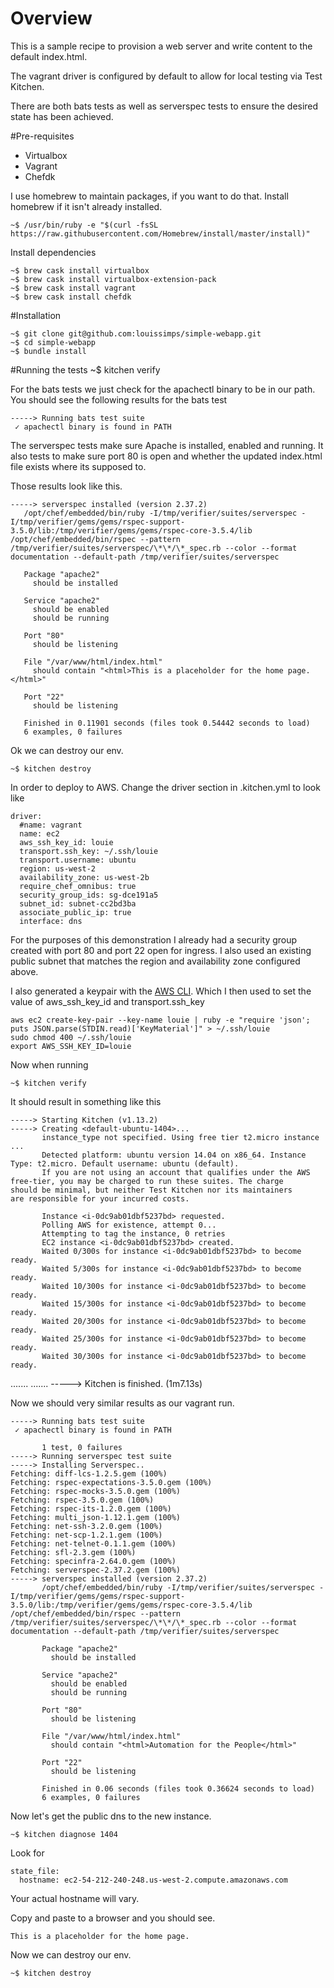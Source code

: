 # Overview
This is a sample recipe to provision a web server and write content to the default index.html. 

The vagrant driver is configured by default to allow for local testing via Test Kitchen.

There are both bats tests as well as serverspec tests to ensure the desired state has been achieved.

#Pre-requisites

* Virtualbox
* Vagrant
* Chefdk


I use homebrew to maintain packages, if you want to do that. Install homebrew if it isn't already installed.

```
~$ /usr/bin/ruby -e "$(curl -fsSL https://raw.githubusercontent.com/Homebrew/install/master/install)"
```

Install dependencies

	~$ brew cask install virtualbox
	~$ brew cask install virtualbox-extension-pack
	~$ brew cask install vagrant
	~$ brew cask install chefdk


#Installation

	~$ git clone git@github.com:louissimps/simple-webapp.git
	~$ cd simple-webapp
	~$ bundle install


#Running the tests
	~$ kitchen verify

For the bats tests we just check for the apachectl binary to be in our path.
You should see the following results for the bats test

	-----> Running bats test suite
	 ✓ apachectl binary is found in PATH

The serverspec tests make sure Apache is installed, enabled and running. It also tests to make sure port 80 is open and whether the updated index.html file exists where its supposed to.

Those results look like this.

	-----> serverspec installed (version 2.37.2)
       /opt/chef/embedded/bin/ruby -I/tmp/verifier/suites/serverspec -I/tmp/verifier/gems/gems/rspec-support-3.5.0/lib:/tmp/verifier/gems/gems/rspec-core-3.5.4/lib /opt/chef/embedded/bin/rspec --pattern /tmp/verifier/suites/serverspec/\*\*/\*_spec.rb --color --format documentation --default-path /tmp/verifier/suites/serverspec
       
       Package "apache2"
         should be installed
       
       Service "apache2"
         should be enabled
         should be running
       
       Port "80"
         should be listening
       
       File "/var/www/html/index.html"
         should contain "<html>This is a placeholder for the home page.</html>"
       
       Port "22"
         should be listening       
       
       Finished in 0.11901 seconds (files took 0.54442 seconds to load)
       6 examples, 0 failures

Ok we can destroy our env.

	~$ kitchen destroy

In order to deploy to AWS. Change the driver section in  .kitchen.yml to look like

	driver:
	  #name: vagrant
	  name: ec2
	  aws_ssh_key_id: louie
	  transport.ssh_key: ~/.ssh/louie
	  transport.username: ubuntu
	  region: us-west-2
	  availability_zone: us-west-2b
	  require_chef_omnibus: true
	  security_group_ids: sg-dce191a5
	  subnet_id: subnet-cc2bd3ba
	  associate_public_ip: true
	  interface: dns



For the purposes of this demonstration I already had a security group created with port 80 and port 22 open for ingress. I also used an existing public subnet that matches the region and availability zone configured above. 

I also generated a keypair with the [AWS CLI](http://docs.aws.amazon.com/cli/latest/reference/ec2/create-key-pair.html "AWS CLI"). Which I then used to set the value of aws_ssh_key_id and transport.ssh_key

	aws ec2 create-key-pair --key-name louie | ruby -e "require 'json'; puts JSON.parse(STDIN.read)['KeyMaterial']" > ~/.ssh/louie
	sudo chmod 400 ~/.ssh/louie
	export AWS_SSH_KEY_ID=louie


Now when running 

	~$ kitchen verify

It should result in something like this

	-----> Starting Kitchen (v1.13.2)
	-----> Creating <default-ubuntu-1404>...
	       instance_type not specified. Using free tier t2.micro instance ...
	       Detected platform: ubuntu version 14.04 on x86_64. Instance Type: t2.micro. Default username: ubuntu (default).
	       If you are not using an account that qualifies under the AWS
	free-tier, you may be charged to run these suites. The charge
	should be minimal, but neither Test Kitchen nor its maintainers
	are responsible for your incurred costs.

	       Instance <i-0dc9ab01dbf5237bd> requested.
	       Polling AWS for existence, attempt 0...
	       Attempting to tag the instance, 0 retries
	       EC2 instance <i-0dc9ab01dbf5237bd> created.
	       Waited 0/300s for instance <i-0dc9ab01dbf5237bd> to become ready.
	       Waited 5/300s for instance <i-0dc9ab01dbf5237bd> to become ready.
	       Waited 10/300s for instance <i-0dc9ab01dbf5237bd> to become ready.
	       Waited 15/300s for instance <i-0dc9ab01dbf5237bd> to become ready.
	       Waited 20/300s for instance <i-0dc9ab01dbf5237bd> to become ready.
	       Waited 25/300s for instance <i-0dc9ab01dbf5237bd> to become ready.
	       Waited 30/300s for instance <i-0dc9ab01dbf5237bd> to become ready.
.......
.......
	-----> Kitchen is finished. (1m7.13s)



Now we should very similar results as our vagrant run.

	-----> Running bats test suite
	 ✓ apachectl binary is found in PATH
	       
	       1 test, 0 failures
	-----> Running serverspec test suite
	-----> Installing Serverspec..
	Fetching: diff-lcs-1.2.5.gem (100%)
	Fetching: rspec-expectations-3.5.0.gem (100%)
	Fetching: rspec-mocks-3.5.0.gem (100%)
	Fetching: rspec-3.5.0.gem (100%)
	Fetching: rspec-its-1.2.0.gem (100%)
	Fetching: multi_json-1.12.1.gem (100%)
	Fetching: net-ssh-3.2.0.gem (100%)
	Fetching: net-scp-1.2.1.gem (100%)
	Fetching: net-telnet-0.1.1.gem (100%)
	Fetching: sfl-2.3.gem (100%)
	Fetching: specinfra-2.64.0.gem (100%)
	Fetching: serverspec-2.37.2.gem (100%)
	-----> serverspec installed (version 2.37.2)
	       /opt/chef/embedded/bin/ruby -I/tmp/verifier/suites/serverspec -I/tmp/verifier/gems/gems/rspec-support-3.5.0/lib:/tmp/verifier/gems/gems/rspec-core-3.5.4/lib /opt/chef/embedded/bin/rspec --pattern /tmp/verifier/suites/serverspec/\*\*/\*_spec.rb --color --format documentation --default-path /tmp/verifier/suites/serverspec
	       
	       Package "apache2"
	         should be installed
	       
	       Service "apache2"
	         should be enabled
	         should be running
	       
	       Port "80"
	         should be listening
	       
	       File "/var/www/html/index.html"
	         should contain "<html>Automation for the People</html>"
	       
	       Port "22"
	         should be listening
	       
	       Finished in 0.06 seconds (files took 0.36624 seconds to load)
	       6 examples, 0 failures



Now let's get the public dns to the new instance.

	~$ kitchen diagnose 1404

Look for 

    state_file:
      hostname: ec2-54-212-240-248.us-west-2.compute.amazonaws.com


Your actual hostname will vary.

Copy and paste to a browser and you should see.

	This is a placeholder for the home page.


Now we can destroy our env.

	~$ kitchen destroy

